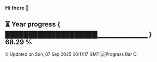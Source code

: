 ### Hi there 👋
⏳ Year progress { ████████████████████▁▁▁▁▁▁▁▁▁▁ } 68.29 %
---
⏰ Updated on Sun, 07 Sep 2025 06:11:17 GMT
![Progress Bar CI](https://github.com/Moyi321/Moyi321/workflows/Progress%20Bar%20CI/badge.svg)
